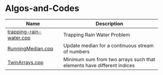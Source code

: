 # Algos-and-Codes

|  Name  | Description |
|  ----- | ----------- |
| [trapping-rain-water.cpp](https://github.com/codeSachin/Algos-and-Codes/blob/master/Algos/trapping-rain-water.cpp) | Trapping Rain Water Problem |
| [RunningMedian.cpp](https://github.com/A7xSV/Algorithms-and-DS/blob/master/Codes/RunningMedian.cpp) | Update median for a continuous stream of numbers |
| [TwinArrays.cpp](https://github.com/A7xSV/Algorithms-and-DS/blob/master/Codes/TwinArrays.cpp) | Minimum sum from two arrays such that elements have different indices |